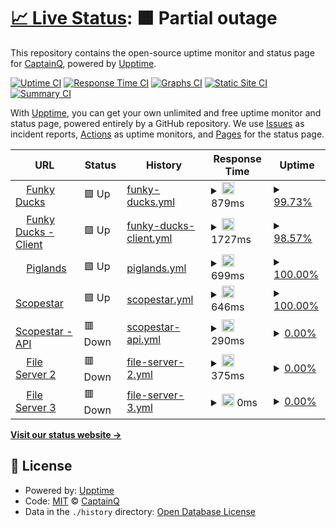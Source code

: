 # [📈 Live Status](https://demo.upptime.js.org): <!--live status--> **🟧 Partial outage**

This repository contains the open-source uptime monitor and status page for [CaptainQ](https://learn.unity.com/tutorial/introduction-to-particle-systems), powered by [Upptime](https://github.com/upptime/upptime).

[![Uptime CI](https://github.com/CaptainQWasTaken/funkyducks-status/workflows/Uptime%20CI/badge.svg)](https://github.com/CaptainQWasTaken/funkyducks-status/actions?query=workflow%3A%22Uptime+CI%22)
[![Response Time CI](https://github.com/CaptainQWasTaken/funkyducks-status/workflows/Response%20Time%20CI/badge.svg)](https://github.com/CaptainQWasTaken/funkyducks-status/actions?query=workflow%3A%22Response+Time+CI%22)
[![Graphs CI](https://github.com/CaptainQWasTaken/funkyducks-status/workflows/Graphs%20CI/badge.svg)](https://github.com/CaptainQWasTaken/funkyducks-status/actions?query=workflow%3A%22Graphs+CI%22)
[![Static Site CI](https://github.com/CaptainQWasTaken/funkyducks-status/workflows/Static%20Site%20CI/badge.svg)](https://github.com/CaptainQWasTaken/funkyducks-status/actions?query=workflow%3A%22Static+Site+CI%22)
[![Summary CI](https://github.com/CaptainQWasTaken/funkyducks-status/workflows/Summary%20CI/badge.svg)](https://github.com/CaptainQWasTaken/funkyducks-status/actions?query=workflow%3A%22Summary+CI%22)

With [Upptime](https://upptime.js.org), you can get your own unlimited and free uptime monitor and status page, powered entirely by a GitHub repository. We use [Issues](https://github.com/CaptainQWasTaken/funkyducks-status/issues) as incident reports, [Actions](https://github.com/CaptainQ/funkyducks-status/actions) as uptime monitors, and [Pages](https://demo.upptime.js.org) for the status page.

<!--start: status pages-->
<!-- This summary is generated by Upptime (https://github.com/upptime/upptime) -->
<!-- Do not edit this manually, your changes will be overwritten -->
<!-- prettier-ignore -->
| URL | Status | History | Response Time | Uptime |
| --- | ------ | ------- | ------------- | ------ |
| <img alt="" src="https://icons.duckduckgo.com/ip3/funkyducks.ml.ico" height="13"> [Funky Ducks](https://funkyducks.ml/) | 🟩 Up | [funky-ducks.yml](https://github.com/CaptainQWasTaken/funkyducks-status/commits/HEAD/history/funky-ducks.yml) | <details><summary><img alt="Response time graph" src="./graphs/funky-ducks/response-time-week.png" height="20"> 879ms</summary><br><a href="https://CaptainQ.github.io/funkyducks-status/history/funky-ducks"><img alt="Response time 879" src="https://img.shields.io/endpoint?url=https%3A%2F%2Fraw.githubusercontent.com%2FCaptainQWasTaken%2Ffunkyducks-status%2FHEAD%2Fapi%2Ffunky-ducks%2Fresponse-time.json"></a><br><a href="https://CaptainQ.github.io/funkyducks-status/history/funky-ducks"><img alt="24-hour response time 672" src="https://img.shields.io/endpoint?url=https%3A%2F%2Fraw.githubusercontent.com%2FCaptainQWasTaken%2Ffunkyducks-status%2FHEAD%2Fapi%2Ffunky-ducks%2Fresponse-time-day.json"></a><br><a href="https://CaptainQ.github.io/funkyducks-status/history/funky-ducks"><img alt="7-day response time 879" src="https://img.shields.io/endpoint?url=https%3A%2F%2Fraw.githubusercontent.com%2FCaptainQWasTaken%2Ffunkyducks-status%2FHEAD%2Fapi%2Ffunky-ducks%2Fresponse-time-week.json"></a><br><a href="https://CaptainQ.github.io/funkyducks-status/history/funky-ducks"><img alt="30-day response time 879" src="https://img.shields.io/endpoint?url=https%3A%2F%2Fraw.githubusercontent.com%2FCaptainQWasTaken%2Ffunkyducks-status%2FHEAD%2Fapi%2Ffunky-ducks%2Fresponse-time-month.json"></a><br><a href="https://CaptainQ.github.io/funkyducks-status/history/funky-ducks"><img alt="1-year response time 879" src="https://img.shields.io/endpoint?url=https%3A%2F%2Fraw.githubusercontent.com%2FCaptainQWasTaken%2Ffunkyducks-status%2FHEAD%2Fapi%2Ffunky-ducks%2Fresponse-time-year.json"></a></details> | <details><summary><a href="https://CaptainQ.github.io/funkyducks-status/history/funky-ducks">99.73%</a></summary><a href="https://CaptainQ.github.io/funkyducks-status/history/funky-ducks"><img alt="All-time uptime 99.73%" src="https://img.shields.io/endpoint?url=https%3A%2F%2Fraw.githubusercontent.com%2FCaptainQWasTaken%2Ffunkyducks-status%2FHEAD%2Fapi%2Ffunky-ducks%2Fuptime.json"></a><br><a href="https://CaptainQ.github.io/funkyducks-status/history/funky-ducks"><img alt="24-hour uptime 100.00%" src="https://img.shields.io/endpoint?url=https%3A%2F%2Fraw.githubusercontent.com%2FCaptainQWasTaken%2Ffunkyducks-status%2FHEAD%2Fapi%2Ffunky-ducks%2Fuptime-day.json"></a><br><a href="https://CaptainQ.github.io/funkyducks-status/history/funky-ducks"><img alt="7-day uptime 99.73%" src="https://img.shields.io/endpoint?url=https%3A%2F%2Fraw.githubusercontent.com%2FCaptainQWasTaken%2Ffunkyducks-status%2FHEAD%2Fapi%2Ffunky-ducks%2Fuptime-week.json"></a><br><a href="https://CaptainQ.github.io/funkyducks-status/history/funky-ducks"><img alt="30-day uptime 99.73%" src="https://img.shields.io/endpoint?url=https%3A%2F%2Fraw.githubusercontent.com%2FCaptainQWasTaken%2Ffunkyducks-status%2FHEAD%2Fapi%2Ffunky-ducks%2Fuptime-month.json"></a><br><a href="https://CaptainQ.github.io/funkyducks-status/history/funky-ducks"><img alt="1-year uptime 99.73%" src="https://img.shields.io/endpoint?url=https%3A%2F%2Fraw.githubusercontent.com%2FCaptainQWasTaken%2Ffunkyducks-status%2FHEAD%2Fapi%2Ffunky-ducks%2Fuptime-year.json"></a></details>
| <img alt="" src="https://icons.duckduckgo.com/ip3/client.funkyducks.ml.ico" height="13"> [Funky Ducks - Client](https://client.funkyducks.ml/) | 🟩 Up | [funky-ducks-client.yml](https://github.com/CaptainQWasTaken/funkyducks-status/commits/HEAD/history/funky-ducks-client.yml) | <details><summary><img alt="Response time graph" src="./graphs/funky-ducks-client/response-time-week.png" height="20"> 1727ms</summary><br><a href="https://CaptainQ.github.io/funkyducks-status/history/funky-ducks-client"><img alt="Response time 1727" src="https://img.shields.io/endpoint?url=https%3A%2F%2Fraw.githubusercontent.com%2FCaptainQWasTaken%2Ffunkyducks-status%2FHEAD%2Fapi%2Ffunky-ducks-client%2Fresponse-time.json"></a><br><a href="https://CaptainQ.github.io/funkyducks-status/history/funky-ducks-client"><img alt="24-hour response time 573" src="https://img.shields.io/endpoint?url=https%3A%2F%2Fraw.githubusercontent.com%2FCaptainQWasTaken%2Ffunkyducks-status%2FHEAD%2Fapi%2Ffunky-ducks-client%2Fresponse-time-day.json"></a><br><a href="https://CaptainQ.github.io/funkyducks-status/history/funky-ducks-client"><img alt="7-day response time 1727" src="https://img.shields.io/endpoint?url=https%3A%2F%2Fraw.githubusercontent.com%2FCaptainQWasTaken%2Ffunkyducks-status%2FHEAD%2Fapi%2Ffunky-ducks-client%2Fresponse-time-week.json"></a><br><a href="https://CaptainQ.github.io/funkyducks-status/history/funky-ducks-client"><img alt="30-day response time 1727" src="https://img.shields.io/endpoint?url=https%3A%2F%2Fraw.githubusercontent.com%2FCaptainQWasTaken%2Ffunkyducks-status%2FHEAD%2Fapi%2Ffunky-ducks-client%2Fresponse-time-month.json"></a><br><a href="https://CaptainQ.github.io/funkyducks-status/history/funky-ducks-client"><img alt="1-year response time 1727" src="https://img.shields.io/endpoint?url=https%3A%2F%2Fraw.githubusercontent.com%2FCaptainQWasTaken%2Ffunkyducks-status%2FHEAD%2Fapi%2Ffunky-ducks-client%2Fresponse-time-year.json"></a></details> | <details><summary><a href="https://CaptainQ.github.io/funkyducks-status/history/funky-ducks-client">98.57%</a></summary><a href="https://CaptainQ.github.io/funkyducks-status/history/funky-ducks-client"><img alt="All-time uptime 98.57%" src="https://img.shields.io/endpoint?url=https%3A%2F%2Fraw.githubusercontent.com%2FCaptainQWasTaken%2Ffunkyducks-status%2FHEAD%2Fapi%2Ffunky-ducks-client%2Fuptime.json"></a><br><a href="https://CaptainQ.github.io/funkyducks-status/history/funky-ducks-client"><img alt="24-hour uptime 100.00%" src="https://img.shields.io/endpoint?url=https%3A%2F%2Fraw.githubusercontent.com%2FCaptainQWasTaken%2Ffunkyducks-status%2FHEAD%2Fapi%2Ffunky-ducks-client%2Fuptime-day.json"></a><br><a href="https://CaptainQ.github.io/funkyducks-status/history/funky-ducks-client"><img alt="7-day uptime 98.57%" src="https://img.shields.io/endpoint?url=https%3A%2F%2Fraw.githubusercontent.com%2FCaptainQWasTaken%2Ffunkyducks-status%2FHEAD%2Fapi%2Ffunky-ducks-client%2Fuptime-week.json"></a><br><a href="https://CaptainQ.github.io/funkyducks-status/history/funky-ducks-client"><img alt="30-day uptime 98.57%" src="https://img.shields.io/endpoint?url=https%3A%2F%2Fraw.githubusercontent.com%2FCaptainQWasTaken%2Ffunkyducks-status%2FHEAD%2Fapi%2Ffunky-ducks-client%2Fuptime-month.json"></a><br><a href="https://CaptainQ.github.io/funkyducks-status/history/funky-ducks-client"><img alt="1-year uptime 98.57%" src="https://img.shields.io/endpoint?url=https%3A%2F%2Fraw.githubusercontent.com%2FCaptainQWasTaken%2Ffunkyducks-status%2FHEAD%2Fapi%2Ffunky-ducks-client%2Fuptime-year.json"></a></details>
| <img alt="" src="https://icons.duckduckgo.com/ip3/piglands.ml.ico" height="13"> [Piglands](https://piglands.ml/) | 🟩 Up | [piglands.yml](https://github.com/CaptainQWasTaken/funkyducks-status/commits/HEAD/history/piglands.yml) | <details><summary><img alt="Response time graph" src="./graphs/piglands/response-time-week.png" height="20"> 699ms</summary><br><a href="https://CaptainQ.github.io/funkyducks-status/history/piglands"><img alt="Response time 699" src="https://img.shields.io/endpoint?url=https%3A%2F%2Fraw.githubusercontent.com%2FCaptainQWasTaken%2Ffunkyducks-status%2FHEAD%2Fapi%2Fpiglands%2Fresponse-time.json"></a><br><a href="https://CaptainQ.github.io/funkyducks-status/history/piglands"><img alt="24-hour response time 699" src="https://img.shields.io/endpoint?url=https%3A%2F%2Fraw.githubusercontent.com%2FCaptainQWasTaken%2Ffunkyducks-status%2FHEAD%2Fapi%2Fpiglands%2Fresponse-time-day.json"></a><br><a href="https://CaptainQ.github.io/funkyducks-status/history/piglands"><img alt="7-day response time 699" src="https://img.shields.io/endpoint?url=https%3A%2F%2Fraw.githubusercontent.com%2FCaptainQWasTaken%2Ffunkyducks-status%2FHEAD%2Fapi%2Fpiglands%2Fresponse-time-week.json"></a><br><a href="https://CaptainQ.github.io/funkyducks-status/history/piglands"><img alt="30-day response time 699" src="https://img.shields.io/endpoint?url=https%3A%2F%2Fraw.githubusercontent.com%2FCaptainQWasTaken%2Ffunkyducks-status%2FHEAD%2Fapi%2Fpiglands%2Fresponse-time-month.json"></a><br><a href="https://CaptainQ.github.io/funkyducks-status/history/piglands"><img alt="1-year response time 699" src="https://img.shields.io/endpoint?url=https%3A%2F%2Fraw.githubusercontent.com%2FCaptainQWasTaken%2Ffunkyducks-status%2FHEAD%2Fapi%2Fpiglands%2Fresponse-time-year.json"></a></details> | <details><summary><a href="https://CaptainQ.github.io/funkyducks-status/history/piglands">100.00%</a></summary><a href="https://CaptainQ.github.io/funkyducks-status/history/piglands"><img alt="All-time uptime 100.00%" src="https://img.shields.io/endpoint?url=https%3A%2F%2Fraw.githubusercontent.com%2FCaptainQWasTaken%2Ffunkyducks-status%2FHEAD%2Fapi%2Fpiglands%2Fuptime.json"></a><br><a href="https://CaptainQ.github.io/funkyducks-status/history/piglands"><img alt="24-hour uptime 100.00%" src="https://img.shields.io/endpoint?url=https%3A%2F%2Fraw.githubusercontent.com%2FCaptainQWasTaken%2Ffunkyducks-status%2FHEAD%2Fapi%2Fpiglands%2Fuptime-day.json"></a><br><a href="https://CaptainQ.github.io/funkyducks-status/history/piglands"><img alt="7-day uptime 100.00%" src="https://img.shields.io/endpoint?url=https%3A%2F%2Fraw.githubusercontent.com%2FCaptainQWasTaken%2Ffunkyducks-status%2FHEAD%2Fapi%2Fpiglands%2Fuptime-week.json"></a><br><a href="https://CaptainQ.github.io/funkyducks-status/history/piglands"><img alt="30-day uptime 100.00%" src="https://img.shields.io/endpoint?url=https%3A%2F%2Fraw.githubusercontent.com%2FCaptainQWasTaken%2Ffunkyducks-status%2FHEAD%2Fapi%2Fpiglands%2Fuptime-month.json"></a><br><a href="https://CaptainQ.github.io/funkyducks-status/history/piglands"><img alt="1-year uptime 100.00%" src="https://img.shields.io/endpoint?url=https%3A%2F%2Fraw.githubusercontent.com%2FCaptainQWasTaken%2Ffunkyducks-status%2FHEAD%2Fapi%2Fpiglands%2Fuptime-year.json"></a></details>
| <img alt="" src="https://icons.duckduckgo.com/ip3/scopestar.ml.ico" height="13"> [Scopestar](https://scopestar.ml/) | 🟩 Up | [scopestar.yml](https://github.com/CaptainQWasTaken/funkyducks-status/commits/HEAD/history/scopestar.yml) | <details><summary><img alt="Response time graph" src="./graphs/scopestar/response-time-week.png" height="20"> 646ms</summary><br><a href="https://CaptainQ.github.io/funkyducks-status/history/scopestar"><img alt="Response time 646" src="https://img.shields.io/endpoint?url=https%3A%2F%2Fraw.githubusercontent.com%2FCaptainQWasTaken%2Ffunkyducks-status%2FHEAD%2Fapi%2Fscopestar%2Fresponse-time.json"></a><br><a href="https://CaptainQ.github.io/funkyducks-status/history/scopestar"><img alt="24-hour response time 646" src="https://img.shields.io/endpoint?url=https%3A%2F%2Fraw.githubusercontent.com%2FCaptainQWasTaken%2Ffunkyducks-status%2FHEAD%2Fapi%2Fscopestar%2Fresponse-time-day.json"></a><br><a href="https://CaptainQ.github.io/funkyducks-status/history/scopestar"><img alt="7-day response time 646" src="https://img.shields.io/endpoint?url=https%3A%2F%2Fraw.githubusercontent.com%2FCaptainQWasTaken%2Ffunkyducks-status%2FHEAD%2Fapi%2Fscopestar%2Fresponse-time-week.json"></a><br><a href="https://CaptainQ.github.io/funkyducks-status/history/scopestar"><img alt="30-day response time 646" src="https://img.shields.io/endpoint?url=https%3A%2F%2Fraw.githubusercontent.com%2FCaptainQWasTaken%2Ffunkyducks-status%2FHEAD%2Fapi%2Fscopestar%2Fresponse-time-month.json"></a><br><a href="https://CaptainQ.github.io/funkyducks-status/history/scopestar"><img alt="1-year response time 646" src="https://img.shields.io/endpoint?url=https%3A%2F%2Fraw.githubusercontent.com%2FCaptainQWasTaken%2Ffunkyducks-status%2FHEAD%2Fapi%2Fscopestar%2Fresponse-time-year.json"></a></details> | <details><summary><a href="https://CaptainQ.github.io/funkyducks-status/history/scopestar">100.00%</a></summary><a href="https://CaptainQ.github.io/funkyducks-status/history/scopestar"><img alt="All-time uptime 100.00%" src="https://img.shields.io/endpoint?url=https%3A%2F%2Fraw.githubusercontent.com%2FCaptainQWasTaken%2Ffunkyducks-status%2FHEAD%2Fapi%2Fscopestar%2Fuptime.json"></a><br><a href="https://CaptainQ.github.io/funkyducks-status/history/scopestar"><img alt="24-hour uptime 100.00%" src="https://img.shields.io/endpoint?url=https%3A%2F%2Fraw.githubusercontent.com%2FCaptainQWasTaken%2Ffunkyducks-status%2FHEAD%2Fapi%2Fscopestar%2Fuptime-day.json"></a><br><a href="https://CaptainQ.github.io/funkyducks-status/history/scopestar"><img alt="7-day uptime 100.00%" src="https://img.shields.io/endpoint?url=https%3A%2F%2Fraw.githubusercontent.com%2FCaptainQWasTaken%2Ffunkyducks-status%2FHEAD%2Fapi%2Fscopestar%2Fuptime-week.json"></a><br><a href="https://CaptainQ.github.io/funkyducks-status/history/scopestar"><img alt="30-day uptime 100.00%" src="https://img.shields.io/endpoint?url=https%3A%2F%2Fraw.githubusercontent.com%2FCaptainQWasTaken%2Ffunkyducks-status%2FHEAD%2Fapi%2Fscopestar%2Fuptime-month.json"></a><br><a href="https://CaptainQ.github.io/funkyducks-status/history/scopestar"><img alt="1-year uptime 100.00%" src="https://img.shields.io/endpoint?url=https%3A%2F%2Fraw.githubusercontent.com%2FCaptainQWasTaken%2Ffunkyducks-status%2FHEAD%2Fapi%2Fscopestar%2Fuptime-year.json"></a></details>
| <img alt="" src="https://icons.duckduckgo.com/ip3/api.scopestar.ml.ico" height="13"> [Scopestar - API](https://api.scopestar.ml/) | 🟥 Down | [scopestar-api.yml](https://github.com/CaptainQWasTaken/funkyducks-status/commits/HEAD/history/scopestar-api.yml) | <details><summary><img alt="Response time graph" src="./graphs/scopestar-api/response-time-week.png" height="20"> 290ms</summary><br><a href="https://CaptainQ.github.io/funkyducks-status/history/scopestar-api"><img alt="Response time 290" src="https://img.shields.io/endpoint?url=https%3A%2F%2Fraw.githubusercontent.com%2FCaptainQWasTaken%2Ffunkyducks-status%2FHEAD%2Fapi%2Fscopestar-api%2Fresponse-time.json"></a><br><a href="https://CaptainQ.github.io/funkyducks-status/history/scopestar-api"><img alt="24-hour response time 290" src="https://img.shields.io/endpoint?url=https%3A%2F%2Fraw.githubusercontent.com%2FCaptainQWasTaken%2Ffunkyducks-status%2FHEAD%2Fapi%2Fscopestar-api%2Fresponse-time-day.json"></a><br><a href="https://CaptainQ.github.io/funkyducks-status/history/scopestar-api"><img alt="7-day response time 290" src="https://img.shields.io/endpoint?url=https%3A%2F%2Fraw.githubusercontent.com%2FCaptainQWasTaken%2Ffunkyducks-status%2FHEAD%2Fapi%2Fscopestar-api%2Fresponse-time-week.json"></a><br><a href="https://CaptainQ.github.io/funkyducks-status/history/scopestar-api"><img alt="30-day response time 290" src="https://img.shields.io/endpoint?url=https%3A%2F%2Fraw.githubusercontent.com%2FCaptainQWasTaken%2Ffunkyducks-status%2FHEAD%2Fapi%2Fscopestar-api%2Fresponse-time-month.json"></a><br><a href="https://CaptainQ.github.io/funkyducks-status/history/scopestar-api"><img alt="1-year response time 290" src="https://img.shields.io/endpoint?url=https%3A%2F%2Fraw.githubusercontent.com%2FCaptainQWasTaken%2Ffunkyducks-status%2FHEAD%2Fapi%2Fscopestar-api%2Fresponse-time-year.json"></a></details> | <details><summary><a href="https://CaptainQ.github.io/funkyducks-status/history/scopestar-api">0.00%</a></summary><a href="https://CaptainQ.github.io/funkyducks-status/history/scopestar-api"><img alt="All-time uptime 0.00%" src="https://img.shields.io/endpoint?url=https%3A%2F%2Fraw.githubusercontent.com%2FCaptainQWasTaken%2Ffunkyducks-status%2FHEAD%2Fapi%2Fscopestar-api%2Fuptime.json"></a><br><a href="https://CaptainQ.github.io/funkyducks-status/history/scopestar-api"><img alt="24-hour uptime 0.00%" src="https://img.shields.io/endpoint?url=https%3A%2F%2Fraw.githubusercontent.com%2FCaptainQWasTaken%2Ffunkyducks-status%2FHEAD%2Fapi%2Fscopestar-api%2Fuptime-day.json"></a><br><a href="https://CaptainQ.github.io/funkyducks-status/history/scopestar-api"><img alt="7-day uptime 0.00%" src="https://img.shields.io/endpoint?url=https%3A%2F%2Fraw.githubusercontent.com%2FCaptainQWasTaken%2Ffunkyducks-status%2FHEAD%2Fapi%2Fscopestar-api%2Fuptime-week.json"></a><br><a href="https://CaptainQ.github.io/funkyducks-status/history/scopestar-api"><img alt="30-day uptime 0.00%" src="https://img.shields.io/endpoint?url=https%3A%2F%2Fraw.githubusercontent.com%2FCaptainQWasTaken%2Ffunkyducks-status%2FHEAD%2Fapi%2Fscopestar-api%2Fuptime-month.json"></a><br><a href="https://CaptainQ.github.io/funkyducks-status/history/scopestar-api"><img alt="1-year uptime 0.00%" src="https://img.shields.io/endpoint?url=https%3A%2F%2Fraw.githubusercontent.com%2FCaptainQWasTaken%2Ffunkyducks-status%2FHEAD%2Fapi%2Fscopestar-api%2Fuptime-year.json"></a></details>
| <img alt="" src="https://icons.duckduckgo.com/ip3/files2.scopestar.ml.ico" height="13"> [File Server 2](https://files2.scopestar.ml/) | 🟥 Down | [file-server-2.yml](https://github.com/CaptainQWasTaken/funkyducks-status/commits/HEAD/history/file-server-2.yml) | <details><summary><img alt="Response time graph" src="./graphs/file-server-2/response-time-week.png" height="20"> 375ms</summary><br><a href="https://CaptainQ.github.io/funkyducks-status/history/file-server-2"><img alt="Response time 375" src="https://img.shields.io/endpoint?url=https%3A%2F%2Fraw.githubusercontent.com%2FCaptainQWasTaken%2Ffunkyducks-status%2FHEAD%2Fapi%2Ffile-server-2%2Fresponse-time.json"></a><br><a href="https://CaptainQ.github.io/funkyducks-status/history/file-server-2"><img alt="24-hour response time 375" src="https://img.shields.io/endpoint?url=https%3A%2F%2Fraw.githubusercontent.com%2FCaptainQWasTaken%2Ffunkyducks-status%2FHEAD%2Fapi%2Ffile-server-2%2Fresponse-time-day.json"></a><br><a href="https://CaptainQ.github.io/funkyducks-status/history/file-server-2"><img alt="7-day response time 375" src="https://img.shields.io/endpoint?url=https%3A%2F%2Fraw.githubusercontent.com%2FCaptainQWasTaken%2Ffunkyducks-status%2FHEAD%2Fapi%2Ffile-server-2%2Fresponse-time-week.json"></a><br><a href="https://CaptainQ.github.io/funkyducks-status/history/file-server-2"><img alt="30-day response time 375" src="https://img.shields.io/endpoint?url=https%3A%2F%2Fraw.githubusercontent.com%2FCaptainQWasTaken%2Ffunkyducks-status%2FHEAD%2Fapi%2Ffile-server-2%2Fresponse-time-month.json"></a><br><a href="https://CaptainQ.github.io/funkyducks-status/history/file-server-2"><img alt="1-year response time 375" src="https://img.shields.io/endpoint?url=https%3A%2F%2Fraw.githubusercontent.com%2FCaptainQWasTaken%2Ffunkyducks-status%2FHEAD%2Fapi%2Ffile-server-2%2Fresponse-time-year.json"></a></details> | <details><summary><a href="https://CaptainQ.github.io/funkyducks-status/history/file-server-2">0.00%</a></summary><a href="https://CaptainQ.github.io/funkyducks-status/history/file-server-2"><img alt="All-time uptime 0.00%" src="https://img.shields.io/endpoint?url=https%3A%2F%2Fraw.githubusercontent.com%2FCaptainQWasTaken%2Ffunkyducks-status%2FHEAD%2Fapi%2Ffile-server-2%2Fuptime.json"></a><br><a href="https://CaptainQ.github.io/funkyducks-status/history/file-server-2"><img alt="24-hour uptime 0.00%" src="https://img.shields.io/endpoint?url=https%3A%2F%2Fraw.githubusercontent.com%2FCaptainQWasTaken%2Ffunkyducks-status%2FHEAD%2Fapi%2Ffile-server-2%2Fuptime-day.json"></a><br><a href="https://CaptainQ.github.io/funkyducks-status/history/file-server-2"><img alt="7-day uptime 0.00%" src="https://img.shields.io/endpoint?url=https%3A%2F%2Fraw.githubusercontent.com%2FCaptainQWasTaken%2Ffunkyducks-status%2FHEAD%2Fapi%2Ffile-server-2%2Fuptime-week.json"></a><br><a href="https://CaptainQ.github.io/funkyducks-status/history/file-server-2"><img alt="30-day uptime 0.00%" src="https://img.shields.io/endpoint?url=https%3A%2F%2Fraw.githubusercontent.com%2FCaptainQWasTaken%2Ffunkyducks-status%2FHEAD%2Fapi%2Ffile-server-2%2Fuptime-month.json"></a><br><a href="https://CaptainQ.github.io/funkyducks-status/history/file-server-2"><img alt="1-year uptime 0.00%" src="https://img.shields.io/endpoint?url=https%3A%2F%2Fraw.githubusercontent.com%2FCaptainQWasTaken%2Ffunkyducks-status%2FHEAD%2Fapi%2Ffile-server-2%2Fuptime-year.json"></a></details>
| <img alt="" src="https://icons.duckduckgo.com/ip3/files3.scopestar.ml.ico" height="13"> [File Server 3](https://files3.scopestar.ml/) | 🟥 Down | [file-server-3.yml](https://github.com/CaptainQWasTaken/funkyducks-status/commits/HEAD/history/file-server-3.yml) | <details><summary><img alt="Response time graph" src="./graphs/file-server-3/response-time-week.png" height="20"> 0ms</summary><br><a href="https://CaptainQ.github.io/funkyducks-status/history/file-server-3"><img alt="Response time 0" src="https://img.shields.io/endpoint?url=https%3A%2F%2Fraw.githubusercontent.com%2FCaptainQWasTaken%2Ffunkyducks-status%2FHEAD%2Fapi%2Ffile-server-3%2Fresponse-time.json"></a><br><a href="https://CaptainQ.github.io/funkyducks-status/history/file-server-3"><img alt="24-hour response time 0" src="https://img.shields.io/endpoint?url=https%3A%2F%2Fraw.githubusercontent.com%2FCaptainQWasTaken%2Ffunkyducks-status%2FHEAD%2Fapi%2Ffile-server-3%2Fresponse-time-day.json"></a><br><a href="https://CaptainQ.github.io/funkyducks-status/history/file-server-3"><img alt="7-day response time 0" src="https://img.shields.io/endpoint?url=https%3A%2F%2Fraw.githubusercontent.com%2FCaptainQWasTaken%2Ffunkyducks-status%2FHEAD%2Fapi%2Ffile-server-3%2Fresponse-time-week.json"></a><br><a href="https://CaptainQ.github.io/funkyducks-status/history/file-server-3"><img alt="30-day response time 0" src="https://img.shields.io/endpoint?url=https%3A%2F%2Fraw.githubusercontent.com%2FCaptainQWasTaken%2Ffunkyducks-status%2FHEAD%2Fapi%2Ffile-server-3%2Fresponse-time-month.json"></a><br><a href="https://CaptainQ.github.io/funkyducks-status/history/file-server-3"><img alt="1-year response time 0" src="https://img.shields.io/endpoint?url=https%3A%2F%2Fraw.githubusercontent.com%2FCaptainQWasTaken%2Ffunkyducks-status%2FHEAD%2Fapi%2Ffile-server-3%2Fresponse-time-year.json"></a></details> | <details><summary><a href="https://CaptainQ.github.io/funkyducks-status/history/file-server-3">0.00%</a></summary><a href="https://CaptainQ.github.io/funkyducks-status/history/file-server-3"><img alt="All-time uptime 0.00%" src="https://img.shields.io/endpoint?url=https%3A%2F%2Fraw.githubusercontent.com%2FCaptainQWasTaken%2Ffunkyducks-status%2FHEAD%2Fapi%2Ffile-server-3%2Fuptime.json"></a><br><a href="https://CaptainQ.github.io/funkyducks-status/history/file-server-3"><img alt="24-hour uptime 0.00%" src="https://img.shields.io/endpoint?url=https%3A%2F%2Fraw.githubusercontent.com%2FCaptainQWasTaken%2Ffunkyducks-status%2FHEAD%2Fapi%2Ffile-server-3%2Fuptime-day.json"></a><br><a href="https://CaptainQ.github.io/funkyducks-status/history/file-server-3"><img alt="7-day uptime 0.00%" src="https://img.shields.io/endpoint?url=https%3A%2F%2Fraw.githubusercontent.com%2FCaptainQWasTaken%2Ffunkyducks-status%2FHEAD%2Fapi%2Ffile-server-3%2Fuptime-week.json"></a><br><a href="https://CaptainQ.github.io/funkyducks-status/history/file-server-3"><img alt="30-day uptime 0.00%" src="https://img.shields.io/endpoint?url=https%3A%2F%2Fraw.githubusercontent.com%2FCaptainQWasTaken%2Ffunkyducks-status%2FHEAD%2Fapi%2Ffile-server-3%2Fuptime-month.json"></a><br><a href="https://CaptainQ.github.io/funkyducks-status/history/file-server-3"><img alt="1-year uptime 0.00%" src="https://img.shields.io/endpoint?url=https%3A%2F%2Fraw.githubusercontent.com%2FCaptainQWasTaken%2Ffunkyducks-status%2FHEAD%2Fapi%2Ffile-server-3%2Fuptime-year.json"></a></details>

<!--end: status pages-->

[**Visit our status website →**](https://captainqwastaken.github.io/funkyducks-status/)

## 📄 License

- Powered by: [Upptime](https://github.com/upptime/upptime)
- Code: [MIT](./LICENSE) © [CaptainQ](https://learn.unity.com/tutorial/introduction-to-particle-systems)
- Data in the `./history` directory: [Open Database License](https://opendatacommons.org/licenses/odbl/1-0/)
